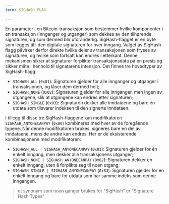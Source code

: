 ```yaml
---
term: SIGHASH FLAG

---
```

En parameter i en Bitcoin-transaksjon som bestemmer hvilke komponenter i en transaksjon (innganger og utganger) som dekkes av den tilhørende signaturen, og som dermed blir uforanderlig. SigHash-flagget er en byte som legges til i den digitale signaturen for hver inngang. Valget av SigHash-flagg påvirker derfor direkte hvilke deler av transaksjonen som fryses av signaturen, og hvilke som fortsatt kan endres i etterkant. Denne mekanismen sikrer at signaturer forplikter transaksjonsdata på en presis og sikker måte i henhold til signatarens intensjon. Det finnes tre hovedtyper av SigHash-flagg:


- `SIGHASH_ALL` (`0x01`): Signaturen gjelder for alle innganger og utganger i transaksjonen, og låser dem dermed helt;
- `SIGHASH_NONE` (`0x02`): Signaturen gjelder for alle innganger, men ingen av utgangene, slik at utgangene kan endres etter signaturen;
- `SIGHASH_SINGLE` (`0x03`): Signaturen dekker alle inndataene og bare én utdata som tilsvarer indeksen til den signerte inndataen.

I tillegg til disse tre SigHash-flaggene kan modifikatoren `SIGHASH_ANYONECANPAY` (`0x80`) kombineres med hver av de foregående typene. Når denne modifikatoren brukes, signeres bare en del av inndataene, mens de andre kan endres. Her er de eksisterende kombinasjonene med modifikatoren:


- `SIGHASH_ALL | SIGHASH_ANYONECANPAY` (`0x81`): Signaturen gjelder for én enkelt inngang, men dekker alle transaksjonens utganger;
- `SIGHASH_NONE | SIGHASH_ANYONECANPAY` (`0x82`): Signaturen dekker en enkelt inngang, uten å forplikte seg til noen utgang;
- `SIGHASH_SINGLE | SIGHASH_ANYONECANPAY` (`0x83`): Signaturen gjelder for en enkelt inngang og bare for utdata som har samme indeks som denne inngangen.

> et synonym som noen ganger brukes for "SigHash" er "Signature Hash Types"